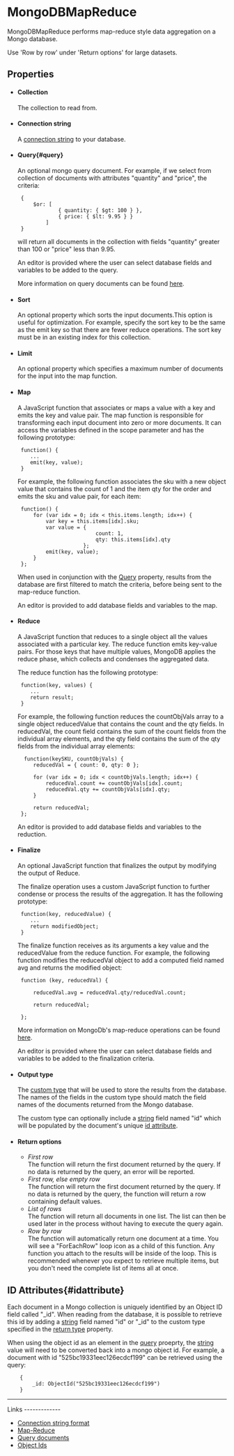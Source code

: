 MongoDBMapReduce
===========

MongoDBMapReduce performs map-reduce style data aggregation on a Mongo database.

<span class="recommendation">Use 'Row by row' under 'Return options' for large datasets.</span>

Properties
----------

-  #### Collection

    The collection to read from.

-  #### Connection string

    A [connection string](http://docs.mongodb.org/manual/reference/connection-string/) to your database.

-  #### Query{#query}

    An optional mongo query document. For example, if we select from collection of documents with attributes
    "quantity" and "price", the criteria:
    
        { 
            $or: [
                    { quantity: { $gt: 100 } },
                    { price: { $lt: 9.95 } }
                ]
        }

    will return all documents in the collection with fields "quantity"
    greater than 100 or "price" less than 9.95.

    An editor is provided where the user can select database fields and variables to be added to the query.

    More information on query documents can be found [here](http://docs.mongodb.org/manual/tutorial/query-documents/).

-  #### Sort

    An optional property which sorts the input documents.This option is useful for optimization. For example, specify the sort key to be the same as the emit key so that there are fewer reduce operations. The sort key must be in an existing index for this collection.

-  #### Limit

    An optional property which specifies a maximum number of documents for the input into the map function.

-  #### Map

    A JavaScript function that associates or maps a value with a key and emits the key and value pair. The map function is responsible for transforming each input document into zero or more documents.
    It can access the variables defined in the scope parameter and has the following prototype:

        function() {
           ...
           emit(key, value);
        }

    For example, the following function associates the sku with a new object value that contains the count of 1 and the item qty for the order and emits the sku and value pair, for each item:

        function() {
	        for (var idx = 0; idx < this.items.length; idx++) {
		        var key = this.items[idx].sku;
		        var value = {
						        count: 1,
						        qty: this.items[idx].qty
					        };
		        emit(key, value);
	        }
        };

    When used in conjunction with the [Query](#query) property,
    results from the database are first filtered to match the criteria,
    before being sent to the map-reduce function.

    An editor is provided to add database fields and variables to the map.

-  #### Reduce
    	
    A JavaScript function that reduces to a single object all the values associated with a 
    particular key. The reduce function emits key-value pairs. For those keys that have multiple values, 
    MongoDB applies the reduce phase, which collects and condenses the aggregated data. 

    The reduce function has the following prototype:

        function(key, values) {
           ...
           return result;
        }

    For example, the following function reduces the countObjVals array to a single object reducedValue that contains the count and the qty fields. In reducedVal, the count field contains the sum of the count fields from the individual array elements, and the qty field contains the sum of the qty fields from the individual array elements:

         function(keySKU, countObjVals) {
	        reducedVal = { count: 0, qty: 0 };

	        for (var idx = 0; idx < countObjVals.length; idx++) {
		        reducedVal.count += countObjVals[idx].count;
		        reducedVal.qty += countObjVals[idx].qty;
	        }

	        return reducedVal;
        };

    An editor is provided to add database fields and variables to the reduction.

-  #### Finalize

    An optional JavaScript function that finalizes the output by modifying the output of Reduce.

    The finalize operation uses a custom JavaScript function to further condense or process the results of the aggregation. 
    It has the following prototype:

        function(key, reducedValue) {
           ...
           return modifiedObject;
        }

    The finalize function receives as its arguments a key value and the reducedValue from the reduce function. For example, the following function modifies the reducedVal object to add a computed field named avg and returns the modified object:

        function (key, reducedVal) {

	        reducedVal.avg = reducedVal.qty/reducedVal.count;

	        return reducedVal;

        };

    More information on MongoDb's map-reduce operations can be
    found [here](https://docs.mongodb.com/manual/reference/method/db.collection.mapReduce/).

    An editor is provided where the user can select database fields and variables to be added to the finalization criteria.


-  #### Output type

    The [custom type](https://linx.software/plugins/BuiltIn/Types/CustomType/) that will be used to store the
    results from the database. The names of the fields in the custom
    type should match the field names of the documents returned from the
    Mongo database.

    The custom type can optionally include a [string](https://linx.software/plugins/BuiltIn/Types/String/)
    field named "id" which will be populated by the document's unique
    [id attribute](#idattribute).

- #### Return options

    - *First row*  
        The function will return the first document returned by the query. If
        no data is returned by the query, an error will be reported.
    - *First row, else empty row*  
        The function will return the first document returned by the query. If
        no data is returned by the query, the function will return a row
        containing default values.
    - *List of rows*  
        The function will return all documents in one list. The list can then
        be used later in the process without having to execute the query
        again.
    - *Row by row*  
        The function will automatically return one document at a time. You
        will see a "ForEachRow" loop icon as a child of this function.
        Any function you attach to the results will be inside of the
        loop. This is recommended whenever you expect to retrieve
        multiple items, but you don't need the complete list of items
        all at once.

ID Attributes{#idattribute}
-------------

Each document in a Mongo collection is uniquely identified by an Object
ID field called "\_id". When reading from the database, it is possible to retrieve this id by adding a [string](https://linx.software/plugins/BuiltIn/Types/String/) field named "id" or "\_id" to the custom type specified in the [return type](#ReturnType) property.

When using the object id as an element in the [query](#query)
proeprty, the [string](https://linx.software/plugins/BuiltIn/Types/String/) value will need to be converted back
into a mongo object id. For example, a document with id
"525bc19331eec126ecdcf199" can be retrieved using the query:

        { 
            _id: ObjectId("525bc19331eec126ecdcf199")
        }

<hr>
Links
-------------

- [Connection string format](http://docs.mongodb.org/manual/reference/connection-string/)
- [Map-Reduce](https://docs.mongodb.com/manual/reference/method/db.collection.mapReduce/)
- [Query documents](http://docs.mongodb.org/manual/tutorial/query-documents/)
- [Object Ids](http://docs.mongodb.org/manual/reference/object-id/)  

